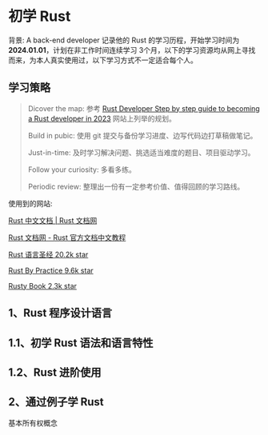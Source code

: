 # 初学 Rust 

背景: A back-end developer 记录他的 Rust 的学习历程，开始学习时间为 **2024.01.01**，计划在非工作时间连续学习 3个月，以下的学习资源均从网上寻找而来，为本人真实使用过，以下学习方式不一定适合每个人。

## 学习策略

> Dicover the map: 参考 [Rust Developer Step by step guide to becoming a Rust developer in 2023](https://roadmap.sh/rust) 网站上列举的规划。
>
> Build in pubic: 使用 git 提交与备份学习进度、边写代码边打草稿做笔记。
>
> Just-in-time: 及时学习解决问题、挑选适当难度的题目、项目驱动学习。
>
> Follow your curiosity: 多看多练。
>
> Periodic review: 整理出一份有一定参考价值、值得回顾的学习路线。

使用到的网站:

[Rust 中文文档 | Rust 文档网](https://rustwiki.org/docs/)

[Rust 文档网 - Rust 官方文档中文教程](https://www.rustwiki.org.cn)

[Rust 语言圣经 20.2k star](https://github.com/sunface/rust-course)

[Rust By Practice 9.6k star](https://github.com/sunface/rust-by-practice)

[Rusty Book 2.3k star](https://github.com/rustlang-cn/rusty-book)

## 1、Rust 程序设计语言

## 1.1、初学 Rust 语法和语言特性

## 1.2、Rust 进阶使用

## 2、通过例子学 Rust



基本所有权概念